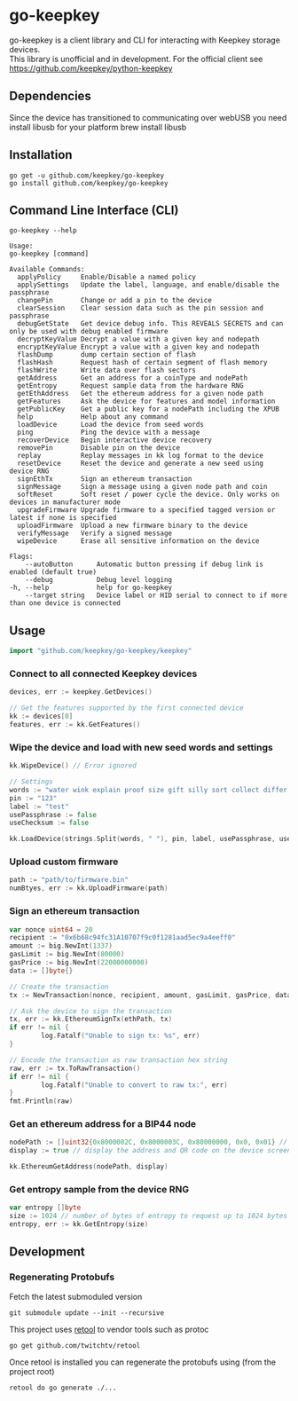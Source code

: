 # go-keepkey

go-keepkey is a client library and CLI for interacting with Keepkey storage devices.  
This library is unofficial and in development. For the official client see https://github.com/keepkey/python-keepkey

## Dependencies

Since the device has transitioned to communicating over webUSB you need install libusb for your platform
brew install libusb

## Installation

    go get -u github.com/keepkey/go-keepkey
    go install github.com/keepkey/go-keepkey

## Command Line Interface (CLI)

```
go-keepkey --help

Usage:
go-keepkey [command]

Available Commands:
  applyPolicy     Enable/Disable a named policy
  applySettings   Update the label, language, and enable/disable the passphrase
  changePin       Change or add a pin to the device
  clearSession    Clear session data such as the pin session and passphrase
  debugGetState   Get device debug info. This REVEALS SECRETS and can only be used with debug enabled firmware
  decryptKeyValue Decrypt a value with a given key and nodepath
  encryptKeyValue Encrypt a value with a given key and nodepath
  flashDump       dump certain section of flash
  flashHash       Request hash of certain segment of flash memory
  flashWrite      Write data over flash sectors
  getAddress      Get an address for a coinType and nodePath
  getEntropy      Request sample data from the hardware RNG
  getEthAddress   Get the ethereum address for a given node path
  getFeatures     Ask the device for features and model information
  getPublicKey    Get a public key for a nodePath including the XPUB
  help            Help about any command
  loadDevice      Load the device from seed words
  ping            Ping the device with a message
  recoverDevice   Begin interactive device recovery
  removePin       Disable pin on the device
  replay          Replay messages in kk log format to the device
  resetDevice     Reset the device and generate a new seed using device RNG
  signEthTx       Sign an ethereum transaction
  signMessage     Sign a message using a given node path and coin
  softReset       Soft reset / power cycle the device. Only works on devices in manufacturer mode
  upgradeFirmware Upgrade firmware to a specified tagged version or latest if none is specified
  uploadFirmware  Upload a new firmware binary to the device
  verifyMessage   Verify a signed message
  wipeDevice      Erase all sensitive information on the device

Flags:
    --autoButton      Automatic button pressing if debug link is enabled (default true)
    --debug           Debug level logging
-h, --help            help for go-keepkey
    --target string   Device label or HID serial to connect to if more than one device is connected

```

## Usage

```go
import "github.com/keepkey/go-keepkey/keepkey"
```

### Connect to all connected Keepkey devices

```go
devices, err := keepkey.GetDevices()

// Get the features supported by the first connected device
kk := devices[0]
features, err := kk.GetFeatures()
```

### Wipe the device and load with new seed words and settings

```go
kk.WipeDevice() // Error ignored

// Settings
words := "water wink explain proof size gift silly sort collect differ anger yard"
pin := "123"
label := "test"
usePassphrase := false
useChecksum := false

kk.LoadDevice(strings.Split(words, " "), pin, label, usePassphrase, useChecksum)
```

### Upload custom firmware

```go
path := "path/to/firmware.bin"
numBtyes, err := kk.UploadFirmware(path)
```

### Sign an ethereum transaction

```go
var nonce uint64 = 20
recipient := "0x6b68c94fc31A10707f9c0f1281aad5ec9a4eeff0"
amount := big.NewInt(1337)
gasLimit := big.NewInt(80000)
gasPrice := big.NewInt(22000000000)
data := []byte{}

// Create the transaction
tx := NewTransaction(nonce, recipient, amount, gasLimit, gasPrice, data)

// Ask the device to sign the transaction
tx, err := kk.EthereumSignTx(ethPath, tx)
if err != nil {
        log.Fatalf("Unable to sign tx: %s", err)
}

// Encode the transaction as raw transaction hex string
raw, err := tx.ToRawTransaction()
if err != nil {
        log.Fatalf("Unable to convert to raw tx:", err)
}
fmt.Println(raw)
```

### Get an ethereum address for a BIP44 node

```go
nodePath := []uint32{0x8000002C, 0x8000003C, 0x80000000, 0x0, 0x01} // m/44'/60'/0'/0/1
display := true // display the address and QR code on the device screen

kk.EthereumGetAddress(nodePath, display)
```

### Get entropy sample from the device RNG

```go
var entropy []byte
size := 1024 // number of bytes of entropy to request up to 1024 bytes
entropy, err := kk.GetEntropy(size)
```

## Development

### Regenerating Protobufs

Fetch the latest submoduled version

    git submodule update --init --recursive

This project uses [retool](https://github.com/twitchtv/retool) to vendor tools such as protoc

    go get github.com/twitchtv/retool

Once retool is installed you can regenerate the protobufs using (from the project root)

    retool do go generate ./...
